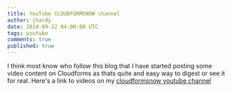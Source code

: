```yaml
---
title: YouTube CLOUDFORMSNOW channel
author: jhardy
date: 2014-09-22 04:00:00 UTC
tags: youtube
comments: true
published: true
---
```


I think most know who follow this blog that I have started posting some video content on Cloudforms as thats quite and easy way to digest or see it for real. Here's a link to videos on my  [cloudformsnow youtube channel](https://www.youtube.com/channel/UCVePJGIzhe9zBOAW7Ojkv8g)